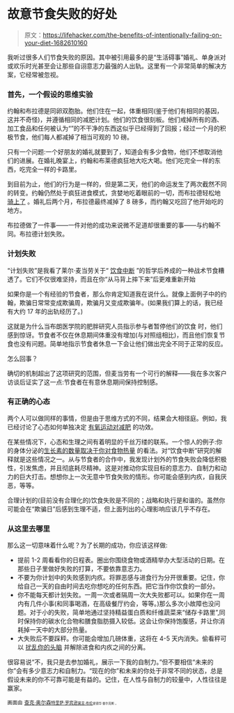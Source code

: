 # 故意节食失败的好处

> 原文：<https://lifehacker.com/the-benefits-of-intentionally-failing-on-your-diet-1682610160>

我听过很多人们节食失败的原因。其中被引用最多的是“生活碍事”婚礼、单身派对或欢乐时光甚至会让那些自诩意志力最强的人出轨。这里有一个非常简单的解决方案，它经常被忽视。



### 首先，一个假设的思维实验

约翰和布拉德是同卵双胞胎。他们住在一起，体重相同(鉴于他们有相同的基因，这并不奇怪)，并遵循相同的减肥计划。他们的饮食很刻板。他们戒掉所有的酒、加工食品和任何被认为“”的不干净的东西这似乎已经得到了回报；经过一个月的积极节食，他们每人都减掉了相当可观的 10 磅。

只有一个问题:一个好朋友的婚礼就要到了，知道会有多少食物，他们不想取消他们的进展。在婚礼晚宴上，约翰和布莱德疯狂地大吃大喝。他们吃完全一样的东西，吃完全一样的卡路里。

到目前为止，他们的行为是一样的，但是第二天，他们的命运发生了两次截然不同的转变。约翰仍然处于疯狂进食模式，贪婪地吃着眼前的一切，而布拉德轻松地 [骑上了](https://lifehacker.com/five-steps-to-get-back-into-your-fitness-routine-1658435892) 。婚礼后两个月，布拉德最终减掉了 8 磅多，而约翰又吃回了他开始吃的地方。

布拉德做了一件事——一件对他的成功来说微不足道却很重要的事——与约翰不同。布拉德计划失败。

### 计划失败

“计划失败”是我看了莱尔·麦当劳关于“ [饮食中断](http://www.bodyrecomposition.com/fat-loss/the-full-diet-break.html) ”的哲学后养成的一种战术节食糟透了。它们不仅很难坚持，而且在你“从马背上摔下来”后更难重新开始

如果你是一个有经验的节食者，那么你肯定知道我在说什么。就像上面例子中的约翰，欺骗日常常变成欺骗周，欺骗月又变成欺骗年。(如果我们算上的话，我已经有大约 17 年的出轨经历了。)

这就是为什么当布朗医学院的肥胖研究人员指示参与者暂停他们的饮食 时，他们感到惊讶。节食者不仅在休息期间体重没有增加(与对照组相比)，而且他们恢复节食也没有问题。简单地指示节食者休息一下会让他们做出完全不同于正常的反应。

怎么回事？

确切的机制超出了这项研究的范围，但麦当劳有一个可行的解释——我在多次客户访谈后证实了这一点:节食者在有意休息期间保持控制感。

### 有正确的心态

两个人可以做同样的事情，但是由于思维方式的不同，结果会大相径庭。例如，我已经讨论了心态如何单独决定 [有氧运动对减肥](http://dicktalens.com/does-exercise-lead-to-weight-loss-its-all-in-the-mindset/) 的功效。

在某些情况下，心态和生理之间有着明显的千丝万缕的联系。一个惊人的例子:你的身体分泌的[生长素的数量取决于你对食物热量](http://www.npr.org/blogs/health/2014/04/14/299179468/mind-over-milkshake-how-your-thoughts-fool-your-stomach) 的看法。对“饮食中断”研究的解释就是这些情况之一。从与节食者的合作中，我发现计划外的节食失败会降低积极性，引发焦虑，并且彻底耗尽精神。这是对推动你实现目标的意志力、自制力和动力的巨大打击。想想你上一次无意中节食失败的情形。你可能会感到内疚，自我厌恶，等等。

合理计划的(目前没有合理化的)饮食失败是不同的；战略和执行是和谐的。虽然你可能会在“欺骗日”后感到生理不适，但上面列出的心理影响应该几乎不存在。

### 从这里去哪里

那么这一切意味着什么呢？为了长期的成功，你应该这样做:

*   提前 1-2 周看看你的日程表。圈出你围绕食物或酒精举办大型活动的日期。在那些日子里做好失败的打算，不要依靠意志力。
*   不要为你计划中的失败感到内疚。将罪恶感与进食行为分开很重要。记住，你给自己一天的自由时间去吃你想吃的任何东西。把它当作你饮食的一部分。
*   你不能每天都计划失败。一周一次或者隔周一次大失败都可以。如果你在一周内有几件小事(和同事喝酒，在高级餐厅约会，等等。)那么多次小故障也没问题。对于小的失败，简单地通过坚持精益蛋白质和纤维蔬菜来“储存卡路里”,同时保持你的碳水化合物和膳食脂肪摄入较低。这会让你保持饱腹感，并让你消耗掉一天中的大部分热量。
*   大失败后不要踩秤。你可能会增加几磅体重，这将在 4-5 天内消失。偷看秤可以 [扰乱你的头脑](http://dicktalens.com/taming-the-scale/) 并解除进食和内疚之间的分离。

很容易说“不，我只是去参加婚礼，展示一下我的自制力。”但不要相信“未来的你”会有多少意志力和自制力。“现在的你”和未来的你处于非常不同的状态，总是假设未来的你不可靠可能是有益的。记住，在人性与自制力的较量中，人性往往是赢家。

<small>画面由</small> [<small>查克·奥尔森</small>](https://www.flickr.com/photos/blogumentary/)<small>[<small>特里萨·罗宾逊</small>](https://www.flickr.com/photos/stargardener/)<small>[<small>莫言·布伦</small>](https://www.flickr.com/photos/aigle_dore/)<small><small>爱德华·普尔克斯</small> <small>。</small></small></small></small>

<small><small></small></small>